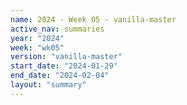 ```yaml
---
name: 2024 - Week 05 - vanilla-master
active_nav: summaries
year: "2024"
week: "wk05"
version: "vanilla-master"
start_date: "2024-01-29"
end_date: "2024-02-04"
layout: "summary"
---
```

